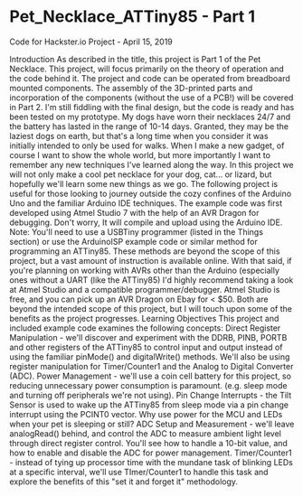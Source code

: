 # Pet_Necklace_ATTiny85 - Part 1
Code for Hackster.io Project - April 15, 2019

Introduction
As described in the title, this project is Part 1 of the Pet Necklace.  This project, will focus primarily on the theory of operation and the code behind it.  The project and code can be operated from breadboard mounted components. The assembly of the 3D-printed parts and incorporation of the components (without the use of a PCB!) will be covered in Part 2.  I'm still fiddling with the final design, but the code is ready and has been tested on my prototype. My dogs have worn their necklaces 24/7 and the battery has lasted in the range of 10-14 days. Granted, they may be the laziest dogs on earth, but that's a long time when you consider it was initially intended to only be used for walks.
When I make a new gadget, of course I want to show the whole world, but more importantly I want to remember any new techniques I've learned along the way. In this project we will not only make a cool pet necklace for your dog, cat... or lizard, but hopefully we'll learn some new things as we go.
The following project is useful for those looking to journey outside the cozy confines of the Arduino Uno and the familiar Arduino IDE techniques. The example code was first developed using Atmel Studio 7 with the help of an AVR Dragon for debugging. Don't worry, It will compile and upload using the Arduino IDE. 
Note: You'll need to use a USBTiny programmer (listed in the Things section) or use the ArduinoISP example code or similar method for programming an ATTiny85. These methods are beyond the scope of this project, but a vast amount of instruction is available online.
With that said, if you're planning on working with AVRs other than the Arduino (especially ones without a UART (like the ATTiny85) I'd highly recommend taking a look at Atmel Studio and a compatible programmer/debugger. Atmel Studio is free, and you can pick up an AVR Dragon on Ebay for < $50. Both are beyond the intended scope of this project, but I will touch upon some of the benefits as the project progresses.
Learning Objectives
This project and included example code examines the following concepts:
Direct Register Manipulation - we'll discover and experiment with the DDRB, PINB, PORTB and other registers of the ATTiny85 to control input and output instead of using the familiar pinMode() and digitalWrite() methods. We'll also be using register manipulation for Timer/Counter1 and the Analog to Digital Converter (ADC).
Power Management - we'll use a coin cell battery for this project, so reducing unnecessary power consumption is paramount. (e.g. sleep mode and turning off peripherals we're not using).
Pin Change Interrupts - the Tilt Sensor is used to wake up the ATTiny85 from sleep mode via a pin change interrupt using the PCINT0 vector. Why use power for the MCU and LEDs when your pet is sleeping or still?
ADC Setup and Measurement - we'll leave analogRead() behind, and control the ADC to measure ambient light level through direct register control. You'll see how to handle a 10-bit value, and how to enable and disable the ADC for power management.
Timer/Counter1 - instead of tying up processor time with the mundane task of blinking LEDs at a specific interval, we'll use TImer/Counter1 to handle this task and explore the benefits of this "set it and forget it" methodology.
